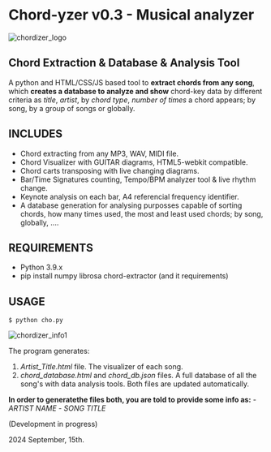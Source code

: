 # Chord-yzer v0.3 - Musical analyzer
![chordizer_logo](https://github.com/user-attachments/assets/8ece85bb-6979-467c-9582-1a8512f66ab0)
## Chord Extraction & Database & Analysis Tool

A python and HTML/CSS/JS based tool to **extract chords from any song**, 
which  **creates a database to analyze and show** chord-key data by  different criteria as *title*, *artist*, by *chord type*, *number of times* a chord appears; by song, by a group of songs or globally.



## INCLUDES

 - Chord extracting from any MP3, WAV, MIDI file.
 - Chord Visualizer with GUITAR diagrams, HTML5-webkit compatible.
 - Chord carts transposing with live changing diagrams.
 - Bar/Time Signatures counting, Tempo/BPM analyzer tool & live rhythm change.
 - Keynote analysis on each bar, A4 referencial frequency identifier.
 - A database generation for analysing purposses capable of sorting chords, how many times used, the most and least used chords; by song, globally, ....


## REQUIREMENTS

 - Python 3.9.x
 - pip install numpy librosa chord-extractor (and it requirements)

## USAGE
```
$ python cho.py
```
![chordizer_info1](https://github.com/user-attachments/assets/edddabfb-23f0-4d63-b49c-1d4dd3900452)

The program generates:
1. _Artist_Title.html_ file. The visualizer of each song.
2. _chord_database.html_ and _chord_db.json_ files. A full database of all the song's with data analysis tools. Both files are updated automatically.

**In order to generatethe files both,  you are told to provide some info as:**
 *- ARTIST NAME*
 *- SONG TITLE*

(Development in progress)

2024 September, 15th.
